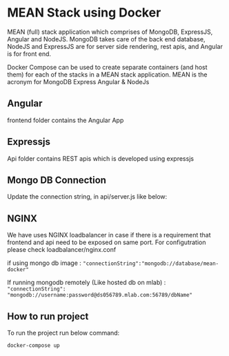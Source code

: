 # MEAN Stack using Docker

MEAN (full) stack application which comprises of MongoDB, ExpressJS, Angular and NodeJS. MongoDB takes care of the back end database, NodeJS and ExpressJS are for server side rendering, rest apis, and Angular is for front end.

Docker Compose can be used to create separate containers (and host them) for each of the stacks in a MEAN stack application. MEAN is the acronym for MongoDB Express Angular & NodeJs

## Angular

frontend folder contains the Angular App

## Expressjs

Api folder contains REST apis which is developed using expressjs

## Mongo DB Connection

Update the connection string, in api/server.js like below:

## NGINX

We have uses NGINX loadbalancer in case if there is a requirement that frontend and api need to be exposed on same port. For configutration please check loadbalancer/nginx.conf

if using mongo db image :
`"connectionString":"mongodb://database/mean-docker"`

If running mongodb remotely (Like hosted db on mlab) :
`"connectionString": "mongodb://username:password@ds056789.mlab.com:56789/dbName"`

## How to run project

To run the project run below command:

`docker-compose up`

